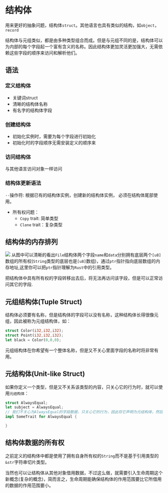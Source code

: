 # 结构体
用来更好的抽象问题，结构体`struct`。其他语言也具有类似的结构，如`object`，`record`

结构体与元组类似，都是由多种类型组合而成。但是与元组不同的是，结构体可以为内部的每个字段起一个富有含义的名称。因此结构体更加灵活更加强大，无需依赖这些字段的顺序来访问和解析他们。
## 语法
### 定义结构体
- 关键词struct
- 清晰的结构体名称
- 有名字的结构体字段
### 创建结构体
- 初始化实例时，需要为每个字段进行初始化
- 初始化时的字段顺序无需安装定义的顺序来
### 访问结构体
与其他语言访问对象一样访问
### 结构体更新语法
`··`操作符: 根据已有的结构体实例，创建新的结构体实例， 必须在结构体尾部使用。
- 所有权问题：
  - `Copy` trait: 简单类型
  - `Clone` trait：复杂类型
## 结构体的内存排列
![](https://course.rs/img/struct-01.png)
从图中可以清晰的看出`File`结构体两个字段`name`和`data`分别拥有底层两个`[u8]`数组的所有权(`String`类型的底层也是`[u8]`数组)，通过`ptr`指针指向底层数组的内存地址,这里你可以把`ptr`指针理解为`Rust`中的引用类型。

把结构体中具有所有权的字段转移出去后，将无法再访问该字段，但是可以正常访问其它的字段.
## 元组结构体(Tuple Struct)
结构体必须要有名称，但是结构体的字段可以没有名称，这种结构体长得很像元组，因此被称为元组结构体，如：
```rs
struct Color(i32,i32,i32);
struct Point(i32,i32,i32);
let black = Color(0,0,0);
```
元组结构体在你希望有一个整体名称，但是又不关心里面字段的名称时将非常有用。
## 元结构体(Unit-like Struct)
如果你定义一个类型，但是又不关系该类型的内容，只关心它的行为时，就可以使用`元结构体`：
```rs
struct AlwaysEqual;
let subject = AlwaysEqual;
// 我们不关心为AlwaysEqual的字段数据，只关心它的行为，因此将它声明为元结构体，然后再为它实现某个特征
impl SomeTrait for AlwaysEqual {

}
```
## 结构体数据的所有权
之前定义的结构体中都是使用了拥有自身所有权的`String`而不是基于引用类型的`&str`字符串切片类型。

当然也可以让结构体从其他对象借用数据，不过这么做，就需要引入生命周期这个新概念(复杂的概念)，简而言之，生命周期能确保结构体的作用范围要比它所借用的数据的作用范围要小。